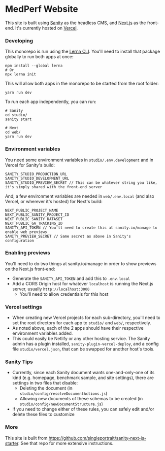 # MedPerf Website

This site is built using [Sanity](https://sanity.io/) as the headless CMS, and [Next.js](https://nextjs.org/) as the front-end. It's currently hosted on [Vercel](https://vercel.com/).

### Developing

This monorepo is run using the [Lerna CLI](https://github.com/lerna/lerna). You'll need to install that package globally to run both apps at once:

```
npm install --global lerna
# Or
npx lerna init
```

This will allow both apps in the monorepo to be started from the root folder:

```
yarn run dev
```

To run each app independently, you can run:

```
# Sanity
cd studio/
sanity start

# Next
cd web/
yarn run dev
```

### Environment variables

You need some environment variables in `studio/.env.development` and in Vercel for Sanity's build:

```
SANITY_STUDIO_PRODUCTION_URL
SANITY_STUDIO_DEVELOPMENT_URL
SANITY_STUDIO_PREVIEW_SECRET // This can be whatever string you like, it's simply shared with the front-end server
```

And, a few environment variables are needed in `web/.env.local` (and also Vercel, or wherever it's hosted) for Next's build:

```
NEXT_PUBLIC_PROJECT_NAME
NEXT_PUBLIC_SANITY_PROJECT_ID
NEXT_PUBLIC_SANITY_DATASET
NEXT_PUBLIC_GA_TRACKING_ID
SANITY_API_TOKEN // You'll need to create this at sanity.io/manage to enable web previews
SANITY_PREVIEW_SECRET // Same secret as above in Sanity's configuration
```

### Enabling previews

You'll need to do two things at sanity.io/manage in order to show previews on the Next.js front-end:
- Generate the `SANITY_API_TOKEN` and add this to `.env.local`
- Add a CORS Origin host for whatever `localhost` is running the Next.js server, usually `http://localhost:3000`
  - You'll need to allow credentials for this host


### Vercel settings

- When creating new Vercel projects for each sub-directory, you'll need to set the root directory for each app to `studio/` and `web/`, respectively.
- As noted above, each of the 2 apps should have their respective environment variables added.
- This could easily be Netlify or any other hosting service. The Sanity admin has a plugin installed, `sanity-plugin-vercel-deploy`, and a config file `studio/vercel.json`, that can be swapped for another host's tools.

### Sanity Tips

- Currently, since each Sanity document wants one-and-only-one of its kind (e.g. homepage, benchmark sample, and site settings), there are settings in two files that disable:
  - Deleting the document (in `studio/config/resolveDocumentActions.js`)
  - Allowing new documents of these schemas to be created (in `studio/config/newDocumentStructure.js`)
- If you need to change either of these rules, you can safely edit and/or delete these files to customize

### More

This site is built from https://github.com/singleportrait/sanity-next-js-starter. See that repo for more extensive instructions.
